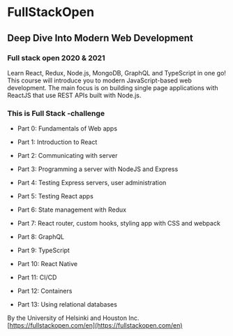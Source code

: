 # FullStackOpen

## Deep Dive Into Modern Web Development

### Full stack open 2020 & 2021

Learn React, Redux, Node.js, MongoDB, GraphQL and TypeScript in one go! This course will introduce you to modern JavaScript-based web development. The main focus is on building single page applications with ReactJS that use REST APIs built with Node.js.

### This is Full Stack -challenge

- Part 0: Fundamentals of Web apps

- Part 1: Introduction to React

- Part 2: Communicating with server

- Part 3: Programming a server with NodeJS and Express

- Part 4: Testing Express servers, user administration

- Part 5: Testing React apps

- Part 6: State management with Redux

- Part 7: React router, custom hooks, styling app with CSS and webpack

- Part 8: GraphQL

- Part 9: TypeScript

- Part 10: React Native

- Part 11: CI/CD

- Part 12: Containers

- Part 13: Using relational databases

By the University of Helsinki and Houston Inc. [https://fullstackopen.com/en](https://fullstackopen.com/en)